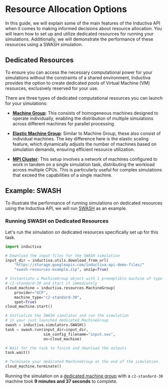 # Resource Allocation Options

In this guide, we will explain some of the main features of the Inductiva API
when it comes to making informed decisions about resource allocation. You will
learn how to set up and utilize dedicated resources for running your simulations.
Additionally, we will demonstrate the performance of these resources using a SWASH
simulation.

## Dedicated Resources

To ensure you can access the necessary computational power for your simulations
without the constraints of a shared environment, Inductiva provides the option
to create dedicated pools of Virtual Machine (VM) resources, exclusively reserved
for your use.

There are three types of dedicated computational resources you can launch for your
simulations:

- [**Machine Group**](https://docs.inductiva.ai/en/latest/api_reference/computational_resources/machinegroup_class.html): 
  This consists of homogeneous machines designed to operate individually,
  enabling the distribution of multiple simulations across different machines for
  parallel processing.
  
- [**Elastic Machine Group**](http://docs.inductiva.ai/en/latest/api_reference/computational_resources/elasticgroup_class.html): 
  Similar to Machine Group, these also consist of individual machines. The key
  difference here is the elastic scaling feature, which dynamically adjusts the
  number of machines based on simulation demands, ensuring efficient resource utilization.
  
- [**MPI Cluster**](http://docs.inductiva.ai/en/latest/api_reference/computational_resources/mpicluster_class.html): 
  This setup involves a network of machines configured to work in tandem on a
  single simulation task, distributing the workload across multiple CPUs. This is
  particularly useful for complex simulations that exceed the capabilities of a
  single machine.

## Example: SWASH

To illustrate the performance of running simulations on dedicated resources using
the Inductiva API, we will run [SWASH](https://tutorials.inductiva.ai/simulators/SWASH.html)
as an example.

### Running SWASH on Dedicated Resources

Let's run the simulation on dedicated resources specifically set up for this task.

```python
import inductiva

# Download the input files for the SWASH simulation
input_dir = inductiva.utils.download_from_url(
    "https://storage.googleapis.com/inductiva-api-demo-files/"
    "swash-resources-example.zip", unzip=True)

# Instantiate a MachineGroup object with 1 preemptible machine of type
# c2-standard-30 and start it immediately
cloud_machine = inductiva.resources.MachineGroup(
    provider="GCP",
    machine_type="c2-standard-30",
    spot=True)
cloud_machine.start()

# Initialize the SWASH simulator and run the simulation
# in your just launched dedicated MachineGroup
swash = inductiva.simulators.SWASH()
task = swash.run(input_dir=input_dir,
                 sim_config_filename="input.sws",
                 on=cloud_machine)

# Wait for the task to finish and download the outputs
task.wait()

# Terminate your dedicated MachineGroup at the end of the simulation.
cloud_machine.terminate()
```

Running the simulation on a [dedicated machine group](#dedicated-resources) with
a `c2-standard-30` machine took **9 minutes and 37 seconds** to complete.
